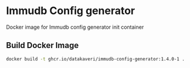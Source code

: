 # Immudb Config generator
Docker image for Immudb config generator init container

## Build Docker Image
```sh
docker build -t ghcr.io/datakaveri/immudb-config-generator:1.4.0-1 .
```
